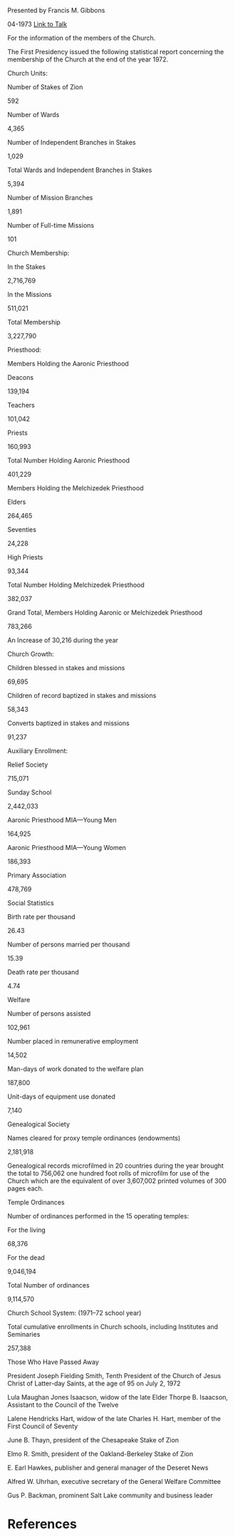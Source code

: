 Presented by Francis M. Gibbons

04-1973
[Link to Talk](https://www.churchofjesuschrist.org/study/general-conference/1973/04/statistical-report-1972?lang=eng)

For the information of the members of the Church.

The First Presidency issued the following statistical report concerning the membership of the Church at the end of the year 1972.





Church Units:





Number of Stakes of Zion



592



Number of Wards



4,365



Number of Independent Branches in Stakes



1,029



Total Wards and Independent Branches in Stakes



5,394



Number of Mission Branches



1,891



Number of Full-time Missions



101









Church Membership:





In the Stakes



2,716,769



In the Missions



511,021



Total Membership



3,227,790









Priesthood:







Members Holding the Aaronic Priesthood





Deacons



139,194



Teachers



101,042



Priests



160,993



Total Number Holding Aaronic Priesthood



401,229









Members Holding the Melchizedek Priesthood





Elders



264,465



Seventies



24,228



High Priests



93,344



Total Number Holding Melchizedek Priesthood



382,037



Grand Total, Members Holding Aaronic or Melchizedek Priesthood



783,266



An Increase of 30,216 during the year









Church Growth:





Children blessed in stakes and missions



69,695



Children of record baptized in stakes and missions



58,343



Converts baptized in stakes and missions



91,237









Auxiliary Enrollment:





Relief Society



715,071



Sunday School



2,442,033



Aaronic Priesthood MIA—Young Men



164,925



Aaronic Priesthood MIA—Young Women



186,393



Primary Association



478,769









Social Statistics





Birth rate per thousand



26.43



Number of persons married per thousand



15.39



Death rate per thousand



4.74









Welfare





Number of persons assisted



102,961



Number placed in remunerative employment



14,502



Man-days of work donated to the welfare plan



187,800



Unit-days of equipment use donated



7,140









Genealogical Society





Names cleared for proxy temple ordinances (endowments)



2,181,918



Genealogical records microfilmed in 20 countries during the year brought the total to 756,062 one hundred foot rolls of microfilm for use of the Church which are the equivalent of over 3,607,002 printed volumes of 300 pages each.







Temple Ordinances







Number of ordinances performed in the 15 operating temples:





For the living



68,376



For the dead



9,046,194



Total Number of ordinances



9,114,570











Church School System: (1971–72 school year)





Total cumulative enrollments in Church schools, including Institutes and Seminaries



257,388









Those Who Have Passed Away







President Joseph Fielding Smith, Tenth President of the Church of Jesus Christ of Latter-day Saints, at the age of 95 on July 2, 1972





Lula Maughan Jones Isaacson, widow of the late Elder Thorpe B. Isaacson, Assistant to the Council of the Twelve





Lalene Hendricks Hart, widow of the late Charles H. Hart, member of the First Council of Seventy





June B. Thayn, president of the Chesapeake Stake of Zion





Elmo R. Smith, president of the Oakland-Berkeley Stake of Zion





E. Earl Hawkes, publisher and general manager of the Deseret News





Alfred W. Uhrhan, executive secretary of the General Welfare Committee





Gus P. Backman, prominent Salt Lake community and business leader

# References
